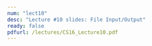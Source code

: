 ```yaml
---
num: "lect10"
desc: "Lecture #10 slides: File Input/Output"
ready: false
pdfurl: /lectures/CS16_Lecture10.pdf
---
```

